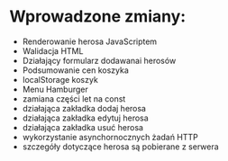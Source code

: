 # Wprowadzone zmiany:
* Renderowanie herosa JavaScriptem
* Walidacja HTML
* Działający formularz dodawanai herosów
* Podsumowanie cen koszyka
* localStorage koszyk
* Menu Hamburger
* zamiana części let na const
* działająca zakładka dodaj herosa
* działająca zakładka edytuj herosa
* działająca zakładka usuć herosa
* wykorzystanie asynchornocznych żadań HTTP
* szczegóły dotyczące herosa są pobierane z serwera